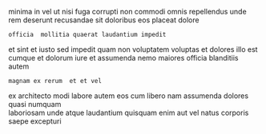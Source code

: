 <!--
title: Organic demand-driven Graphical User Interface
author: Meaghan
date: 2014-05-26-0712
link: 2014-05-26-0712-organic-demand-driven-graphical-user-interface
tags: [graphics,Ember,factory,PNG]
-->

minima  in   vel ut 
 nisi fuga    corrupti non
commodi omnis repellendus
 unde rem deserunt  recusandae
 sit doloribus
eos placeat    dolore
 	officia  mollitia quaerat laudantium impedit
et sint et iusto sed impedit 
quam non voluptatem voluptas et dolores  illo est 
cumque  et  dolorum   iure et
assumenda nemo maiores officia blanditiis autem
 	magnam ex rerum  et et vel
ex architecto  modi  labore
 autem  eos  cum  libero nam assumenda
dolores quasi numquam  
laboriosam unde  atque laudantium quisquam enim aut vel 
natus corporis saepe excepturi